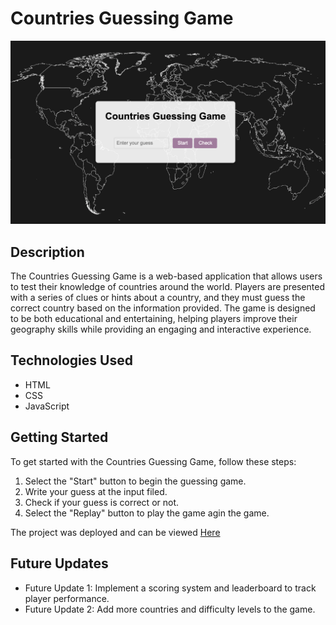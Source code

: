 # Countries Guessing Game
![Here](./images/screenshot.png)
## Description

The Countries Guessing Game is a web-based application that allows users to test their knowledge of countries around the world. Players are presented with a series of clues or hints about a country, and they must guess the correct country based on the information provided. The game is designed to be both educational and entertaining, helping players improve their geography skills while providing an engaging and interactive experience.

## Technologies Used

- HTML
- CSS
- JavaScript



## Getting Started

To get started with the Countries Guessing Game, follow these steps:

1. Select the "Start" button to begin the guessing game.
2. Write your guess at the input filed.
3. Check if your guess is correct or not.
4. Select the "Replay" button to play the game agin the game.

The project was deployed and can be viewed [Here](https://danahrb.github.io/guessing-game/)


## Future Updates

- Future Update 1: Implement a scoring system and leaderboard to track player performance.
- Future Update 2: Add more countries and difficulty levels to the game.


